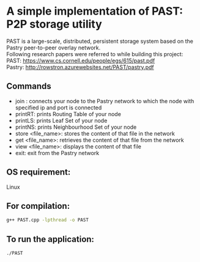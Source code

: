# A simple implementation of PAST: P2P storage utility
PAST is a large-scale, distributed, persistent storage system based on the Pastry peer-to-peer overlay network.\
Following research papers were referred to while building this project:\
PAST: https://www.cs.cornell.edu/people/egs/615/past.pdf \
Pastry: http://rowstron.azurewebsites.net/PAST/pastry.pdf

## Commands
* join <ip> <port>: connects your node to the Pastry network to which the node with specified ip and port is connected
* printRT: prints Routing Table of your node
* printLS: prints Leaf Set of your node
* printNS: prints Neighbourhood Set of your node
* store <file_name>: stores the content of that file in the network
* get <file_name>: retrieves the content of that file from the network
* view <file_name>: displays the content of that file
* exit: exit from the Pastry network

## OS requirement:
Linux

## For compilation:
```bash
g++ PAST.cpp -lpthread -o PAST
```

## To run the application:
```bash
./PAST
```
